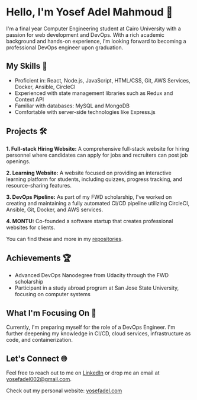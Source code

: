 # Hello, I'm Yosef Adel Mahmoud 👋

I'm a final year Computer Engineering student at Cairo University with a passion for web development and DevOps. With a rich academic background and hands-on experience, I'm looking forward to becoming a professional DevOps engineer upon graduation.

## My Skills 🚀
- Proficient in: React, Node.js, JavaScript, HTML/CSS, Git, AWS Services, Docker, Ansible, CircleCI
- Experienced with state management libraries such as Redux and Context API
- Familiar with databases: MySQL and MongoDB
- Comfortable with server-side technologies like Express.js

## Projects 🛠️
**1. Full-stack Hiring Website:**
A comprehensive full-stack website for hiring personnel where candidates can apply for jobs and recruiters can post job openings.

**2. Learning Website:**
A website focused on providing an interactive learning platform for students, including quizzes, progress tracking, and resource-sharing features.

**3. DevOps Pipeline:**
As part of my FWD scholarship, I've worked on creating and maintaining a fully automated CI/CD pipeline utilizing CircleCI, Ansible, Git, Docker, and AWS services.

**4. MONTU:**
Co-founded a software startup that creates professional websites for clients.

You can find these and more in my [repositories](https://github.com/Yosef-Adel?tab=repositories).

## Achievements 🏆
- Advanced DevOps Nanodegree from Udacity through the FWD scholarship
- Participant in a study abroad program at San Jose State University, focusing on computer systems

## What I'm Focusing On 🔭
Currently, I'm preparing myself for the role of a DevOps Engineer. I'm further deepening my knowledge in CI/CD, cloud services, infrastructure as code, and containerization.

## Let's Connect 🌐
Feel free to reach out to me on [LinkedIn](https://www.linkedin.com/in/yosef-adel-46057b21a/) or drop me an email at yosefadel002@gmail.com.

Check out my personal website: [yosefadel.com](http://www.yosefadel.com/)
